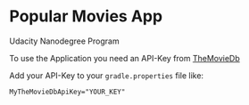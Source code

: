 # Popular Movies App
Udacity Nanodegree Program

To use the Application you need an API-Key from [TheMovieDb](https://www.themoviedb.org)

Add your API-Key to your `gradle.properties` file like:

`MyTheMovieDbApiKey="YOUR_KEY"`
